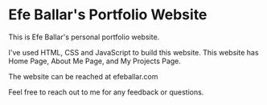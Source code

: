 # Efe Ballar's Portfolio Website

This is Efe Ballar's personal portfolio website.

I've used HTML, CSS and JavaScript to build this website.
This website has Home Page, About Me Page, and My Projects Page.

The website can be reached at efeballar.com

Feel free to reach out to me for any feedback or questions.
